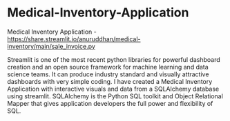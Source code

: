 # Medical-Inventory-Application
Medical Inventory Application -
https://share.streamlit.io/anuruddhan/medical-inventory/main/sale_invoice.py



Streamlit is one of the most recent python libraries for powerful dashboard creation and an open source framework for machine learning and data science teams. It can produce industry standard and visually attractive dashboards with very simple coding. I have created a Medical Inventory Application with interactive visuals and data from a SQLAlchemy database using streamlit.
                SQLAlchemy is the Python SQL toolkit and Object Relational Mapper that gives application developers the full power and flexibility of SQL.
